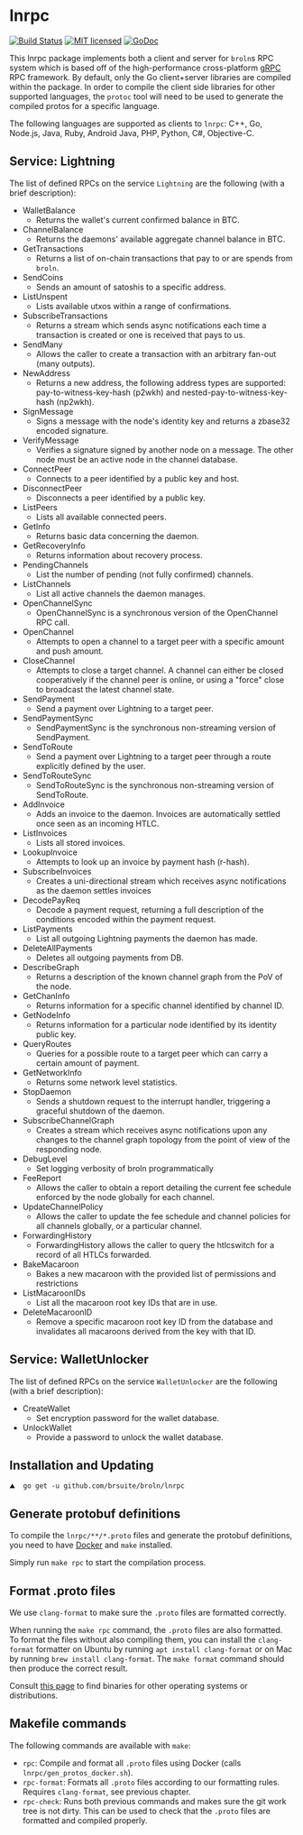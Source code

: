 lnrpc
=====

[![Build Status](http://img.shields.io/travis/lightningnetwork/broln.svg)](https://travis-ci.org/lightningnetwork/broln) 
[![MIT licensed](https://img.shields.io/badge/license-MIT-blue.svg)](https://github.com/brsuite/broln/blob/master/LICENSE)
[![GoDoc](https://img.shields.io/badge/godoc-reference-blue.svg)](http://godoc.org/github.com/brsuite/broln/lnrpc)

This lnrpc package implements both a client and server for `broln`s RPC system
which is based off of the high-performance cross-platform
[gRPC](http://www.grpc.io/) RPC framework. By default, only the Go
client+server libraries are compiled within the package. In order to compile
the client side libraries for other supported languages, the `protoc` tool will
need to be used to generate the compiled protos for a specific language.

The following languages are supported as clients to `lnrpc`: C++, Go, Node.js,
Java, Ruby, Android Java, PHP, Python, C#, Objective-C.

## Service: Lightning

The list of defined RPCs on the service `Lightning` are the following (with a brief
description):

  * WalletBalance
     * Returns the wallet's current confirmed balance in BTC.
  * ChannelBalance
     * Returns the daemons' available aggregate channel balance in BTC.
  * GetTransactions
     * Returns a list of on-chain transactions that pay to or are spends from
       `broln`.
  * SendCoins
     * Sends an amount of satoshis to a specific address.
  * ListUnspent
     * Lists available utxos within a range of confirmations.
  * SubscribeTransactions
     * Returns a stream which sends async notifications each time a transaction
       is created or one is received that pays to us.
  * SendMany
     * Allows the caller to create a transaction with an arbitrary fan-out
       (many outputs).
  * NewAddress
     * Returns a new address, the following address types are supported:
       pay-to-witness-key-hash (p2wkh) and nested-pay-to-witness-key-hash
       (np2wkh).
  * SignMessage
     * Signs a message with the node's identity key and returns a
       zbase32 encoded signature.
  * VerifyMessage
     * Verifies a signature signed by another node on a message. The other node
       must be an active node in the channel database.
  * ConnectPeer
     * Connects to a peer identified by a public key and host.
  * DisconnectPeer
     * Disconnects a peer identified by a public key.
  * ListPeers
     * Lists all available connected peers.
  * GetInfo
     * Returns basic data concerning the daemon.
  * GetRecoveryInfo
     * Returns information about recovery process.
  * PendingChannels
     * List the number of pending (not fully confirmed) channels.
  * ListChannels
     * List all active channels the daemon manages.
  * OpenChannelSync
     * OpenChannelSync is a synchronous version of the OpenChannel RPC call.
  * OpenChannel
     * Attempts to open a channel to a target peer with a specific amount and
       push amount.
  * CloseChannel
     * Attempts to close a target channel. A channel can either be closed
       cooperatively if the channel peer is online, or using a "force" close to
       broadcast the latest channel state.
  * SendPayment
     * Send a payment over Lightning to a target peer.
  * SendPaymentSync
     * SendPaymentSync is the synchronous non-streaming version of SendPayment.
  * SendToRoute
    * Send a payment over Lightning to a target peer through a route explicitly
      defined by the user.
  * SendToRouteSync
    * SendToRouteSync is the synchronous non-streaming version of SendToRoute.
  * AddInvoice
     * Adds an invoice to the daemon. Invoices are automatically settled once
       seen as an incoming HTLC.
  * ListInvoices
     * Lists all stored invoices.
  * LookupInvoice
     * Attempts to look up an invoice by payment hash (r-hash).
  * SubscribeInvoices
     * Creates a uni-directional stream which receives async notifications as
       the daemon settles invoices
  * DecodePayReq
     * Decode a payment request, returning a full description of the conditions
       encoded within the payment request.
  * ListPayments
     * List all outgoing Lightning payments the daemon has made.
  * DeleteAllPayments
     * Deletes all outgoing payments from DB.
  * DescribeGraph
     * Returns a description of the known channel graph from the PoV of the
       node.
  * GetChanInfo
     * Returns information for a specific channel identified by channel ID.
  * GetNodeInfo
     * Returns information for a particular node identified by its identity
       public key.
  * QueryRoutes
     * Queries for a possible route to a target peer which can carry a certain
       amount of payment.
  * GetNetworkInfo
     * Returns some network level statistics.
  * StopDaemon
     * Sends a shutdown request to the interrupt handler, triggering a graceful
       shutdown of the daemon.
  * SubscribeChannelGraph
     * Creates a stream which receives async notifications upon any changes to the
       channel graph topology from the point of view of the responding node.
  * DebugLevel
     * Set logging verbosity of broln programmatically
  * FeeReport
     * Allows the caller to obtain a report detailing the current fee schedule
       enforced by the node globally for each channel.
  * UpdateChannelPolicy
     * Allows the caller to update the fee schedule and channel policies for all channels
       globally, or a particular channel.
  * ForwardingHistory
     * ForwardingHistory allows the caller to query the htlcswitch for a
       record of all HTLCs forwarded.
  * BakeMacaroon
     * Bakes a new macaroon with the provided list of permissions and
       restrictions
  * ListMacaroonIDs
     * List all the macaroon root key IDs that are in use.
  * DeleteMacaroonID
     * Remove a specific macaroon root key ID from the database and invalidates
       all macaroons derived from the key with that ID. 

## Service: WalletUnlocker

The list of defined RPCs on the service `WalletUnlocker` are the following (with a brief
description):

  * CreateWallet
     * Set encryption password for the wallet database.
  * UnlockWallet
     * Provide a password to unlock the wallet database.

## Installation and Updating

```shell
⛰  go get -u github.com/brsuite/broln/lnrpc
```

## Generate protobuf definitions

To compile the `lnrpc/**/*.proto` files and generate the protobuf definitions,
you need to have [Docker](https://docs.docker.com/get-docker/) and `make`
installed.

Simply run `make rpc` to start the compilation process.

## Format .proto files

We use `clang-format` to make sure the `.proto` files are formatted correctly.

When running the `make rpc` command, the `.proto` files are also formatted. To
format the files without also compiling them, you can install the `clang-format`
formatter on Ubuntu by running `apt install clang-format` or on Mac by running
`brew install clang-format`.
The `make format` command should then produce the correct result.

Consult [this page](http://releases.llvm.org/download.html) to find binaries
for other operating systems or distributions.

## Makefile commands

The following commands are available with `make`:

* `rpc`: Compile and format all `.proto` files using Docker (calls
  `lnrpc/gen_protos_docker.sh`).
* `rpc-format`: Formats all `.proto` files according to our formatting rules.
  Requires `clang-format`, see previous chapter.
* `rpc-check`: Runs both previous commands and makes sure the git work tree is
  not dirty. This can be used to check that the `.proto` files are formatted
  and compiled properly.
